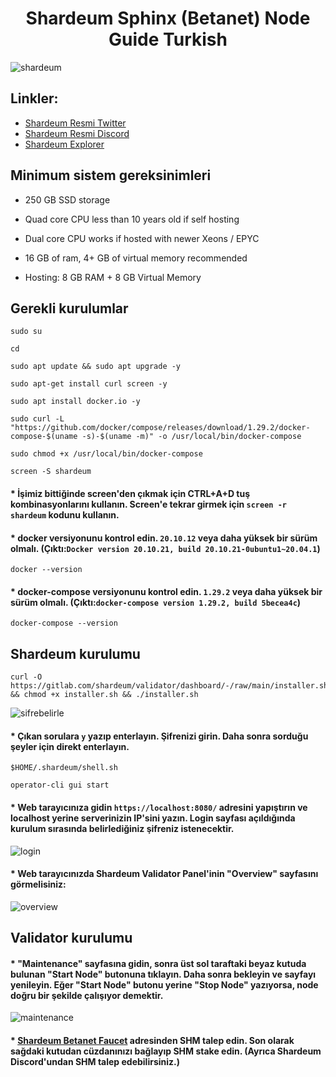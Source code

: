 # <h1 align="center"> Shardeum Sphinx (Betanet) Node Guide Turkish </h1> 
![shardeum](https://user-images.githubusercontent.com/91866065/229753729-5b814804-b163-4636-a070-b17061224e35.png)


## Linkler:
 * [Shardeum Resmi Twitter](https://twitter.com/shardeum)
 * [Shardeum Resmi Discord](https://discord.gg/shardeum)
 * [Shardeum Explorer](https://explorer-sphinx.shardeum.org/)
 
## Minimum sistem gereksinimleri

* 250 GB SSD storage

* Quad core CPU less than 10 years old if self hosting

* Dual core CPU works if hosted with newer Xeons / EPYC

* 16 GB of ram,  4+ GB of virtual memory recommended

* Hosting: 8 GB RAM + 8 GB Virtual Memory

## Gerekli kurulumlar
```
sudo su

cd

sudo apt update && sudo apt upgrade -y

sudo apt-get install curl screen -y

sudo apt install docker.io -y

sudo curl -L "https://github.com/docker/compose/releases/download/1.29.2/docker-compose-$(uname -s)-$(uname -m)" -o /usr/local/bin/docker-compose

sudo chmod +x /usr/local/bin/docker-compose

screen -S shardeum
```

#### * İşimiz bittiğinde screen'den çıkmak için CTRL+A+D tuş kombinasyonlarını kullanın. Screen'e tekrar girmek için `screen -r shardeum` kodunu kullanın.

#### * docker versiyonunu kontrol edin. `20.10.12` veya daha yüksek bir sürüm olmalı.  (Çıktı:`Docker version 20.10.21, build 20.10.21-0ubuntu1~20.04.1`)
```
docker --version
```

#### * docker-compose versiyonunu kontrol edin. `1.29.2` veya daha yüksek bir sürüm olmalı.  (Çıktı:`docker-compose version 1.29.2, build 5becea4c`)
```
docker-compose --version
```

## Shardeum kurulumu
```
curl -O https://gitlab.com/shardeum/validator/dashboard/-/raw/main/installer.sh && chmod +x installer.sh && ./installer.sh
```
![sifrebelirle](https://user-images.githubusercontent.com/91866065/229762518-18fae0de-ea2f-49f9-8784-24c3f4def8ad.png)

#### * Çıkan sorulara `y` yazıp enterlayın. Şifrenizi girin. Daha sonra sorduğu şeyler için direkt enterlayın.

```
$HOME/.shardeum/shell.sh

operator-cli gui start
```

#### * Web tarayıcınıza gidin `https://localhost:8080/` adresini yapıştırın ve localhost yerine serverinizin IP'sini yazın. Login sayfası açıldığında kurulum sırasında belirlediğiniz şifreniz istenecektir.
![login](https://user-images.githubusercontent.com/91866065/229783338-95415568-2b04-4d5d-9940-3f1efebce293.jpg)

#### * Web tarayıcınızda Shardeum Validator Panel'inin "Overview" sayfasını görmelisiniz:
![overview](https://user-images.githubusercontent.com/91866065/229783790-66ecb00e-09ee-4024-8c92-83e0100a8897.jpg)

## Validator kurulumu

#### * "Maintenance" sayfasına gidin, sonra üst sol taraftaki beyaz kutuda bulunan "Start Node" butonuna tıklayın. Daha sonra bekleyin ve sayfayı yenileyin. Eğer "Start Node" butonu yerine "Stop Node" yazıyorsa, node doğru bir şekilde çalışıyor demektir.
![maintenance](https://user-images.githubusercontent.com/91866065/229784390-75a658d5-0ca8-4623-800f-85cf25c53943.jpg)

#### * [Shardeum Betanet Faucet](https://faucet-sphinx.shardeum.org/) adresinden SHM talep edin. Son olarak sağdaki kutudan cüzdanınızı bağlayıp SHM stake edin. (Ayrıca Shardeum Discord'undan SHM talep edebilirsiniz.)
